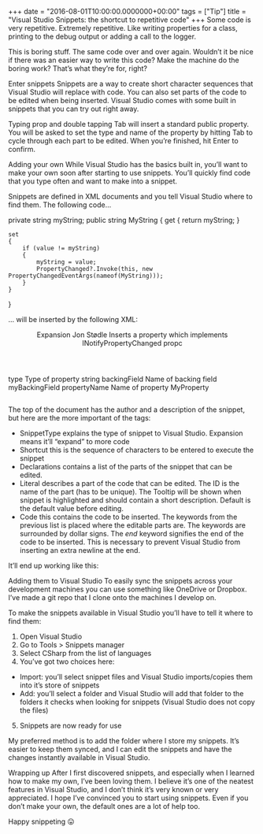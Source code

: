 +++
date = "2016-08-01T10:00:00.0000000+00:00"
tags = ["Tip"]
title = "Visual Studio Snippets: the shortcut to repetitive code"
+++
Some code is very repetitive. Extremely repetitive. Like writing properties for
a class, printing to the debug output or adding a call to the logger.

This is boring stuff. The same code over and over again. Wouldn’t it be nice if
there was an easier way to write this code? Make the machine do the boring work?
That’s what they’re for, right?

Enter snippets
Snippets are a way to create short character sequences that Visual Studio will
replace with code. You can also set parts of the code to be edited when being
inserted. Visual Studio comes with some built in snippets that you can try out
right away.

Typing prop and double tapping Tab will insert a standard public property. You
will be asked to set the type and name of the property by hitting Tab to cycle
through each part to be edited. When you’re finished, hit Enter  to confirm.



Adding your own
While Visual Studio has the basics built in, you’ll want to make your own soon
after starting to use snippets. You’ll quickly find code that you type often and
want to make into a snippet.

Snippets are defined in XML documents and you tell Visual Studio where to find
them. The following code…

private string myString;
public string MyString
{
    get { return myString; }

    set
    {
        if (value != myString)
        {
            myString = value;
            PropertyChanged?.Invoke(this, new PropertyChangedEventArgs(nameof(MyString)));
        }
    }
}


… will be inserted by the following XML:

<?xml version="1.0" encoding="utf-8"?>
<CodeSnippets xmlns="http://schemas.microsoft.com/VisualStudio/2005/CodeSnippet">
    <CodeSnippet Format="1.0.0">
        <Header>
            <SnippetTypes>
                <SnippetType>Expansion</SnippetType>
            </SnippetTypes>
            <Title>Property with INPC</Title>
            <Author>Jon Stødle</Author>
            <Description>Inserts a property which implements INotifyPropertyChanged</Description>
            <HelpUrl></HelpUrl>
            <Shortcut>propc</Shortcut>
        </Header>
        <Snippet>
            <Declarations>
                <Literal Editable="true">
                    <ID>type</ID>
                    <ToolTip>Type of property</ToolTip>
                    <Default>string</Default>
                    <Function>
                    </Function>
                </Literal>
                <Literal Editable="true">
                    <ID>backingField</ID>
                    <ToolTip>Name of backing field</ToolTip>
                    <Default>myBackingField</Default>
                    <Function>
                    </Function>
                </Literal>
                <Literal Editable="true">
                    <ID>propertyName</ID>
                    <ToolTip>Name of property</ToolTip>
                    <Default>MyProperty</Default>
                    <Function>
                    </Function>
                </Literal>
            </Declarations>
            <Code Language="csharp" Delimiter="$"><![CDATA[
                    // Insert code block from below here
                $end$]]>
            </Code>
        </Snippet>
    </CodeSnippet>
</CodeSnippets>


The top of the document has the author and a description of the snippet, but
here are the more important of the tags:

 * SnippetType  explains the type of snippet to Visual Studio. Expansion means
   it’ll “expand” to more code
 * Shortcut  this is the sequence of characters to be entered to execute the
   snippet
 * Declarations  contains a list of the parts of the snippet that can be edited.
 * Literal  describes a part of the code that can be edited. The ID  is the name
   of the part (has to be unique). The Tooltip  will be shown when snippet is
   highlighted and should contain a short description. Default  is the default
   value before editing.
 * Code  this contains the code to be inserted. The keywords from the previous
   list is placed where the editable parts are. The keywords are surrounded by
   dollar signs. The $end$ keyword signifies the end of the code to be inserted.
   This is necessary to prevent Visual Studio from inserting an extra newline at
   the end.

It’ll end up working like this:



Adding them to Visual Studio
To easily sync the snippets across your development machines you can use
something like OneDrive or Dropbox. I’ve made a git repo that I clone onto the
machines I develop on.

To make the snippets available in Visual Studio you’ll have to tell it where to
find them:

 1. Open Visual Studio
 2. Go to Tools > Snippets manager
 3. Select CSharp from the list of languages
 4. You’ve got two choices here:

 * Import: you’ll select snippet files and Visual Studio imports/copies them
   into it’s store of snippets
 * Add: you’ll select a folder and Visual Studio will add that folder to the
   folders it checks when looking for snippets (Visual Studio does not copy the
   files)

 5. Snippets are now ready for use

My preferred method is to add the folder where I store my snippets. It’s easier
to keep them synced, and I can edit the snippets and have the changes instantly
available in Visual Studio.

Wrapping up
After I first discovered snippets, and especially when I learned how to make my
own, I’ve been loving them. I believe it’s one of the neatest features in Visual
Studio, and I don’t think it’s very known or very appreciated. I hope I’ve
convinced you to start using snippets. Even if you don’t make your own, the
default ones are a lot of help too.

Happy snippeting 😛
